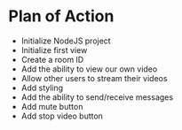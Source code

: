 # Plan of Action

- Initialize NodeJS project
- Initialize first view
- Create a room ID
- Add the ability to view our own video
- Allow other users to stream their videos
- Add styling
- Add the ability to send/receive messages
- Add mute button
- Add stop video button